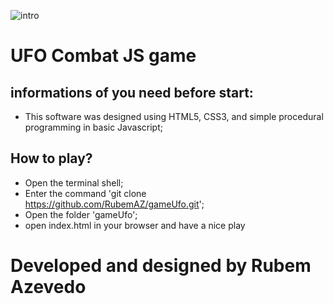 ![intro](https://github.com/RubemAZ/UFO-JS-game/assets/87815929/5d544604-341a-41e8-b8e8-db3b4023fdf9)

# UFO Combat JS game
## informations of you need before start:
- This software was designed using HTML5, CSS3, and simple procedural programming in basic Javascript;

## How to play?
- Open the terminal shell;
- Enter the command 'git clone https://github.com/RubemAZ/gameUfo.git';
- Open the folder 'gameUfo';
- open index.html in your browser and have a nice play

# Developed and designed by Rubem Azevedo
